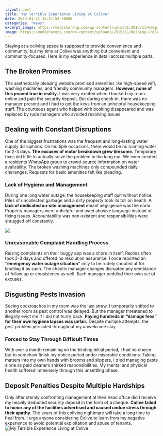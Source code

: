```yaml
---
layout: post
title: "My Terrible Experience Living at Colive"
date: 2024-01-31 15:14:54 +0000
categories: "News"
excerpt_image: https://medishareng.com/wp-content/uploads/2015/11/Helping-Children-Handle-Trauma-After-A-Terrible-Experience-jaitrends2.jpg
image: https://medishareng.com/wp-content/uploads/2015/11/Helping-Children-Handle-Trauma-After-A-Terrible-Experience-jaitrends2.jpg
---
```


Staying at a coliving space is supposed to provide convenience and community, but my time at Colive was anything but convenient and community-focused. Here is my experience in detail across multiple parts.
## The Broken Promises  
The aesthetically pleasing website promised amenities like high-speed wifi, washing machines, and friendly community managers. **However, none of this proved true in reality.** I was very excited when I booked my room online and paid the security deposit. But during check-in, there was no manager present and I had to get the keys from an unhelpful housekeeping staff. The courteous agent who helped with booking disappeared and was replaced by rude managers who avoided resolving issues. 
## Dealing with Constant Disruptions
One of the biggest frustrations was the frequent and long-lasting water supply disruptions. On multiple occasions, there would be no running water for 2-3 days. **The excuses of motor breakdown grew tiresome.** Temporary fixes did little to actually solve the problem in the long run. We even created a residents WhatsApp group to crowd-source information on water availability. The broken washing machines only compounded daily challenges. Requests for basic amenities felt like pleading.
### Lack of Hygiene and Management 
During one long water outage, the housekeeping staff quit without notice. Piles of uncollected garbage and a dirty property took its toll on health. A **lack of dedicated on-site management** meant negligence was the norm. Property managers were unhelpful and used abusive language instead of fixing issues. Accountability was non-existent and responsibilities were shrugged off constantly.

![](https://studyhippo.com/studyhippo-uploads/terrible-experience.webp)
### Unreasonable Complaint Handling Process
Raising complaints on their buggy app was a chore in itself. Replies often took 2-3 days and offered no resolution assurance. I once reported an **“emergency water outage situation”** only to be rudely shouted at for labeling it as such. The chaotic manager changes disrupted any semblance of follow up or consistency as well. Each manager peddled their own set of excuses.
## Disgusting Pests Invasion
Seeing cockroaches in my room was the last straw. I temporarily shifted to another room as pest control was delayed. But the manager threatened to illegally evict me if I did not hurry back. **Paying hundreds in “damage fees” for their own hygiene lapses was unfair.** Despite multiple attempts, the pest problem persisted throughout my unwelcome stay. 
### Forced to Stay Through Difficult Times
With over a month remaining on the binding initial period, I had no choice but to somehow finish my notice period under miserable conditions. Taking matters into my own hands with brooms and slippers, I tried managing pests alone as paid cleaners shirked responsibilities. My mental and physical health suffered immensely through this unsettling phase. 
## Deposit Penalties Despite Multiple Hardships
Only after sternly confronting management at their head office did I receive my heavily deducted security deposit in the form of a cheque. **Colive failed to honor any of the facilities advertised and caused undue stress through their apathy.** The scars of this coliving nightmare will take a long time to heal from. I urge anyone considering Colive to learn from my negative experience to avoid potential exploitation and abuse of tenants.
![My Terrible Experience Living at Colive](https://medishareng.com/wp-content/uploads/2015/11/Helping-Children-Handle-Trauma-After-A-Terrible-Experience-jaitrends2.jpg)
